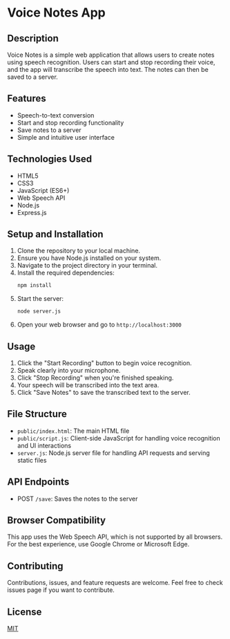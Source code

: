 # Voice Notes App

## Description

Voice Notes is a simple web application that allows users to create notes using speech recognition. Users can start and stop recording their voice, and the app will transcribe the speech into text. The notes can then be saved to a server.

## Features

- Speech-to-text conversion
- Start and stop recording functionality
- Save notes to a server
- Simple and intuitive user interface

## Technologies Used

- HTML5
- CSS3
- JavaScript (ES6+)
- Web Speech API
- Node.js
- Express.js

## Setup and Installation

1. Clone the repository to your local machine.
2. Ensure you have Node.js installed on your system.
3. Navigate to the project directory in your terminal.
4. Install the required dependencies:
   ```bash
   npm install
   ```
5. Start the server:
   ```bash
   node server.js
   ```
6. Open your web browser and go to `http://localhost:3000`

## Usage

1. Click the "Start Recording" button to begin voice recognition.
2. Speak clearly into your microphone.
3. Click "Stop Recording" when you're finished speaking.
4. Your speech will be transcribed into the text area.
5. Click "Save Notes" to save the transcribed text to the server.

## File Structure

- `public/index.html`: The main HTML file
- `public/script.js`: Client-side JavaScript for handling voice recognition and UI interactions
- `server.js`: Node.js server file for handling API requests and serving static files

## API Endpoints

- POST `/save`: Saves the notes to the server

## Browser Compatibility

This app uses the Web Speech API, which is not supported by all browsers. For the best experience, use Google Chrome or Microsoft Edge.

## Contributing

Contributions, issues, and feature requests are welcome. Feel free to check issues page if you want to contribute.

## License

[MIT](https://choosealicense.com/licenses/mit/)
